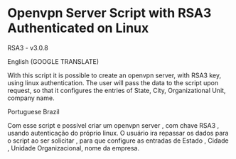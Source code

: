 # Openvpn Server Script with RSA3 Authenticated on Linux 
RSA3 - v3.0.8

English (GOOGLE TRANSLATE)

With this script it is possible to create an openvpn server, with RSA3  key, using linux authentication.
The user will pass the data to the script upon request, so that it configures the entries of State, City, Organizational Unit, company name.

Portuguese Brazil

Com esse script e possível criar  um openvpn server , com chave RSA3 , usando autenticação do próprio linux.
O usuário ira repassar os dados para o script ao ser solicitar , para que configure as entradas de Estado , Cidade , Unidade Organizacional, nome da empresa.